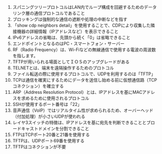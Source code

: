 1. スパニングツリープロトコルはLAN内でループ構成を回避するためのデータリンク層の通信プロトコルであること
2. ブロッキングは強制的な通信の遮断や処理の中断などを指す
3. 「show cdp neighbors detail」を使用することで、CDPにより収集した隣接機器の詳細情報（IPアドレスなど）を表示できること
4. IPv6アドレスの省略は、先頭から続く「0」は省略できること
5. エンドポイントとなるのはPC・スマートフォン・サーバー
6. RF（Radio Frequency）は、Wi-Fiなどの無線通信で使用する電波の周波数を指します。
7. TFTPが用いられる場面としてＩＯＳのアップグレードがある
8. TELNETとは、端末を遠隔操作するためのプロトコル
9. ファイル転送の際に使用するプロトコルで、UDPを利用するのは「TFTP」
10. TCPは通信を確実にするためにデータを送信し始める前に仮想通信路（TCPコネクション）を確立する 
11. ARP（Address Resolution Protocol）とは、IPアドレスを基にMACアドレスを求めるために使用されるプロトコル
12. SSHが使用するポート番号は「22」
13. 音声通信（VoIP）ではリアルタイム性が求められるため、オーバーヘッド（付加処理）が小さいUDPが使われる
14. レイヤ3スイッチの特徴は、IPアドレスを基に宛先を判断できることとブロードキャストドメインを分割できること
15. FTPはTCPポート20番と21番を使用する
16. TFTPは、UDPポート69番を使用する
17. TFTPはコネクションが不要
